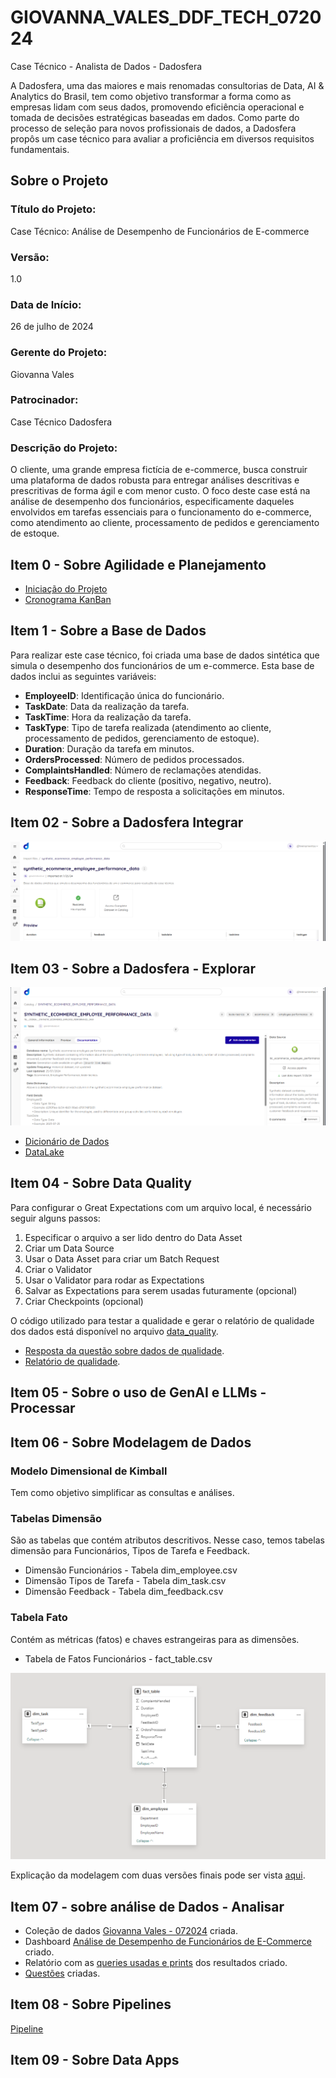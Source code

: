 # GIOVANNA_VALES_DDF_TECH_072024
Case Técnico - Analista de Dados - Dadosfera

A Dadosfera, uma das maiores e mais renomadas consultorias de Data, AI & Analytics do Brasil, tem como objetivo transformar a forma como as empresas lidam com seus dados, promovendo eficiência operacional e tomada de decisões estratégicas baseadas em dados. Como parte do processo de seleção para novos profissionais de dados, a Dadosfera propôs um case técnico para avaliar a proficiência em diversos requisitos fundamentais.

## Sobre o Projeto

### Título do Projeto:

Case Técnico: Análise de Desempenho de Funcionários de E-commerce

### Versão:

1.0

### Data de Início:

26 de julho de 2024

### Gerente do Projeto:

Giovanna Vales

### Patrocinador:

Case Técnico Dadosfera

### Descrição do Projeto:

O cliente, uma grande empresa fictícia de e-commerce, busca construir uma plataforma de dados robusta para entregar análises descritivas e prescritivas de forma ágil e com menor custo. O foco deste case está na análise de desempenho dos funcionários, especificamente daqueles envolvidos em tarefas essenciais para o funcionamento do e-commerce, como atendimento ao cliente, processamento de pedidos e gerenciamento de estoque.

## Item 0 - Sobre Agilidade e Planejamento

- [Iniciação do Projeto](https://github.com/giovales/GIOVANNA_VALES_DDF_TECH_072024/blob/main/Iniciacao_Projeto.md)
- [Cronograma KanBan](https://github.com/users/giovales/projects/2)

## Item 1 - Sobre a Base de Dados

Para realizar este case técnico, foi criada uma base de dados sintética que simula o desempenho dos funcionários de um e-commerce. Esta base de dados inclui as seguintes variáveis:

- **EmployeeID**: Identificação única do funcionário.
- **TaskDate**: Data da realização da tarefa.
- **TaskTime**: Hora da realização da tarefa.
- **TaskType**: Tipo de tarefa realizada (atendimento ao cliente, processamento de pedidos, gerenciamento de estoque).
- **Duration**: Duração da tarefa em minutos.
- **OrdersProcessed**: Número de pedidos processados.
- **ComplaintsHandled**: Número de reclamações atendidas.
- **Feedback**: Feedback do cliente (positivo, negativo, neutro).
- **ResponseTime**: Tempo de resposta a solicitações em minutos.

## Item 02 - Sobre a Dadosfera Integrar

![Dados Integrados na Plataforma da Dadosfera](Prints/image.png)

## Item 03 - Sobre a Dadosfera - Explorar

![Catalogação dos dados seguindo as boas práticas de Dicionário de Dados](Prints/image-1.png)
- [Dicionário de Dados](https://github.com/giovales/GIOVANNA_VALES_DDF_TECH_072024/blob/main/Dicionario_Dados.md)
- [DataLake](https://github.com/giovales/GIOVANNA_VALES_DDF_TECH_072024/blob/main/Datalake.md)

## Item 04 - Sobre Data Quality

Para configurar o Great Expectations com um arquivo local, é necessário seguir alguns passos:

1. Especificar o arquivo a ser lido dentro do Data Asset
2. Criar um Data Source
3. Usar o Data Asset para criar um Batch Request
4. Criar o Validator
5. Usar o Validator para rodar as Expectations
6. Salvar as Expectations para serem usadas futuramente (opcional)
7. Criar Checkpoints (opcional)

O código utilizado para testar a qualidade e gerar o relatório de qualidade dos dados está disponível no arquivo [data_quality](https://github.com/giovales/GIOVANNA_VALES_DDF_TECH_072024/blob/main/data_quality/gx/data_quallity.ipynb).

- [Resposta da questão sobre dados de qualidade](https://github.com/giovales/GIOVANNA_VALES_DDF_TECH_072024/blob/main/data_quality/resposta_questao.md).
- [Relatório de qualidade](file:///D:/Nuvem/OneDrive%20-%20Indra/%C3%81rea%20de%20Trabalho/GIOVANNA_VALES_DDF_TECH_072024/data_quality/gx/uncommitted/data_docs/local_site/index.html).

## Item 05 - Sobre o uso de GenAI e LLMs - Processar

## Item 06 - Sobre Modelagem de Dados

### Modelo Dimensional de Kimball

Tem como objetivo simplificar as consultas e análises.

### Tabelas Dimensão

São as tabelas que contém atributos descritivos. Nesse caso, temos tabelas dimensão para Funcionários, Tipos de Tarefa e Feedback.

- Dimensão Funcionários - Tabela dim_employee.csv
- Dimensão Tipos de Tarefa - Tabela dim_task.csv
- Dimensão Feedback - Tabela dim_feedback.csv

### Tabela Fato

Contém as métricas (fatos) e chaves estrangeiras para as dimensões. 

- Tabela de Fatos Funcionários - fact_table.csv

![Schema](Prints/DW.png)

Explicação da modelagem com duas versões finais pode ser vista [aqui](https://github.com/giovales/GIOVANNA_VALES_DDF_TECH_072024/blob/main/visoes_finais.md).

## Item 07 - sobre análise de Dados - Analisar

- Coleção de dados [Giovanna Vales - 072024](https://metabase-treinamentos.dadosfera.ai/collection/617-giovanna-vales-072024) criada.
- Dashboard [Análise de Desempenho de Funcionários de E-Commerce](https://metabase-treinamentos.dadosfera.ai/dashboard/147-analise-de-desempenho-de-funcionarios-de-e-commerce?tab=5-geral&processo=) criado.
- Relatório com as [queries usadas e prints](https://github.com/giovales/GIOVANNA_VALES_DDF_TECH_072024/blob/main/queries_prints.md) dos resultados criado. 
- [Questões](https://metabase-treinamentos.dadosfera.ai/collection/622-dashboard) criadas.

## Item 08 - Sobre Pipelines

[Pipeline](https://github.com/giovales/GIOVANNA_VALES_DDF_TECH_072024/blob/main/Pipeline.md)

## Item 09 - Sobre Data Apps
